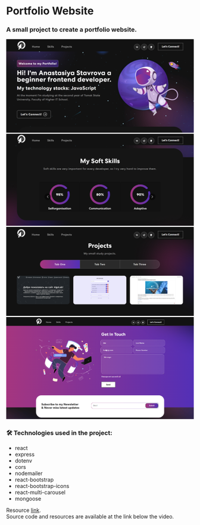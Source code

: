 # Portfolio Website

### A small project to create a portfolio website.

<div align="center">
  <img src="./src/assets/readme/screen1.png" alt="Developer Information">
  <img src="./src/assets/readme/screen2.png" alt="Developer Soft Skills">
  <img src="./src/assets/readme/screen3.png" alt="Developer Projects">
  <img src="./src/assets/readme/screen4.png" alt="Get In Touch With Developer">
</div>

### :hammer_and_wrench: Technologies used in the project:

- react
- express
- dotenv
- cors
- nodemailer
- react-bootstrap
- react-bootstrap-icons
- react-multi-carousel
- mongoose

Resource [link](https://youtu.be/hYv6BM2fWd8?si=GqNyq2UoEkC-7q-T).<br/>
Source code and resources are available at the link below the video.
